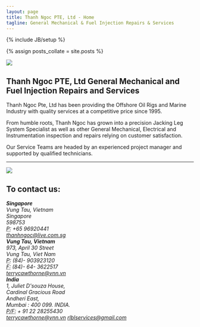 ```yaml
---
layout: page
title: Thanh Ngoc PTE, Ltd - Home
tagline: General Mechanical & Fuel Injection Repairs & Services
---
```

{% include JB/setup %}

{% assign posts_collate = site.posts %}

<div class="featurette cursor-pointer">
  <img class="featurette-image pull-right popup-image" src="../assets/img/jackup2.jpg"></img>
  <h2 class="featurette-heading">Thanh Ngoc PTE, Ltd
    <span class="muted">General Mechanical and Fuel Injection Repairs and Services</span>
  </h2>
  <p class="lead">Thanh Ngoc Pte, Ltd has been providing the Offshore Oil Rigs and Marine Industry with quality services at a competitive price since 1995.</p>
  <p class="lead">From humble roots, Thanh Ngoc has grown into a precision Jacking Leg System Specialist as well as other General Mechanical, Electrical and Instrumentation inspection and repairs relying on customer satisfaction.</p>
  <p class="lead">Our Service Teams are headed by an experienced project manager and supported by qualified technicians.</p>
</div>

<hr>

<div class="featurette cursor-pointer">
  <img class="featurette-image pull-left popup-image" src="../assets/img/oilrig.jpg"></img>
  <h2 class="featurette-heading">To contact us:</h2>
  
  <address>
    <strong>Singapore</strong><br>
    Vung Tau, Vietnam<br>
    Singapore<br>
    598753<br>
    <abbr title="Phone">P:</abbr> +65 96920441<br>
    <a href="mailto:thanhngoc@live.com.sg">thanhngoc@live.com.sg</a>
  </address>
  
  <address>
    <strong>Vung Tau, Vietnam</strong><br>
    973, April 30 Street<br>
    Vung Tau, Viet Nam<br>
    <abbr title="Phone">P:</abbr> (84)- 903923120<br>
    <abbr title="Phone">F:</abbr> (84)- 64- 3622517<br>
    <a href="mailto:terrycawthorne@vnn.vn">terrycawthorne@vnn.vn</a>
  </address>

  <address>
    <strong>India</strong><br>
    1, Juliet D'souza House,<br>
    Cardinal Gracious Road<br>
    Andheri East,<br>
    Mumbai : 400 099. INDIA.<br>
    <abbr title="Phone">P/F:</abbr> + 91 22 28255430<br>
    <a href="mailto:terrycawthorne@vnn.vn">terrycawthorne@vnn.vn</a>
    <a href="mailto:rlblservices@gmail.com">rlblservices@gmail.com</a>
  </address>
</div>  

